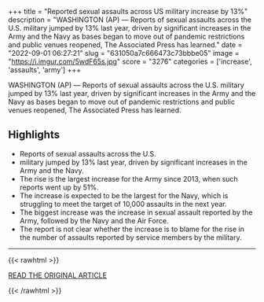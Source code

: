 +++
title = "Reported sexual assaults across US military increase by 13%"
description = "WASHINGTON (AP) — Reports of sexual assaults across the U.S. military jumped by 13% last year, driven by significant increases in the Army and the Navy as bases began to move out of pandemic restrictions and public venues reopened, The Associated Press has learned."
date = "2022-09-01 06:27:21"
slug = "631050a7c666473c73bbbe05"
image = "https://i.imgur.com/5wdF65s.jpg"
score = "3276"
categories = ['increase', 'assaults', 'army']
+++

WASHINGTON (AP) — Reports of sexual assaults across the U.S. military jumped by 13% last year, driven by significant increases in the Army and the Navy as bases began to move out of pandemic restrictions and public venues reopened, The Associated Press has learned.

## Highlights

- Reports of sexual assaults across the U.S.
- military jumped by 13% last year, driven by significant increases in the Army and the Navy.
- The rise is the largest increase for the Army since 2013, when such reports went up by 51%.
- The increase is expected to be the largest for the Navy, which is struggling to meet the target of 10,000 assaults in the next year.
- The biggest increase was the increase in sexual assault reported by the Army, followed by the Navy and the Air Force.
- The report is not clear whether the increase is to blame for the rise in the number of assaults reported by service members by the military.

---

{{< rawhtml >}}
  <p class="article-category">
    <a target="_blank" href="https://apnews.com/article/covid-health-crime-pandemics-army-62b6b37fbb992b19f0da65a3a1ba1115">READ THE ORIGINAL ARTICLE</a>
  </p>
{{< /rawhtml >}}
